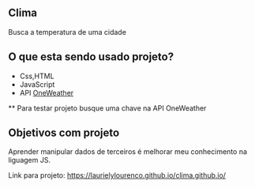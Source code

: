 ## Clima
 Busca a temperatura de uma cidade 

## O que esta sendo usado projeto?
* Css,HTML
* JavaScript
* API [OneWeather](https://openweathermap.org/api)


** Para testar projeto busque uma chave na API OneWeather
## Objetivos com projeto

 Aprender manipular dados de terceiros é melhorar meu conhecimento na liguagem JS.
 
 Link para projeto: https://laurielylourenco.github.io/clima.github.io/
 
